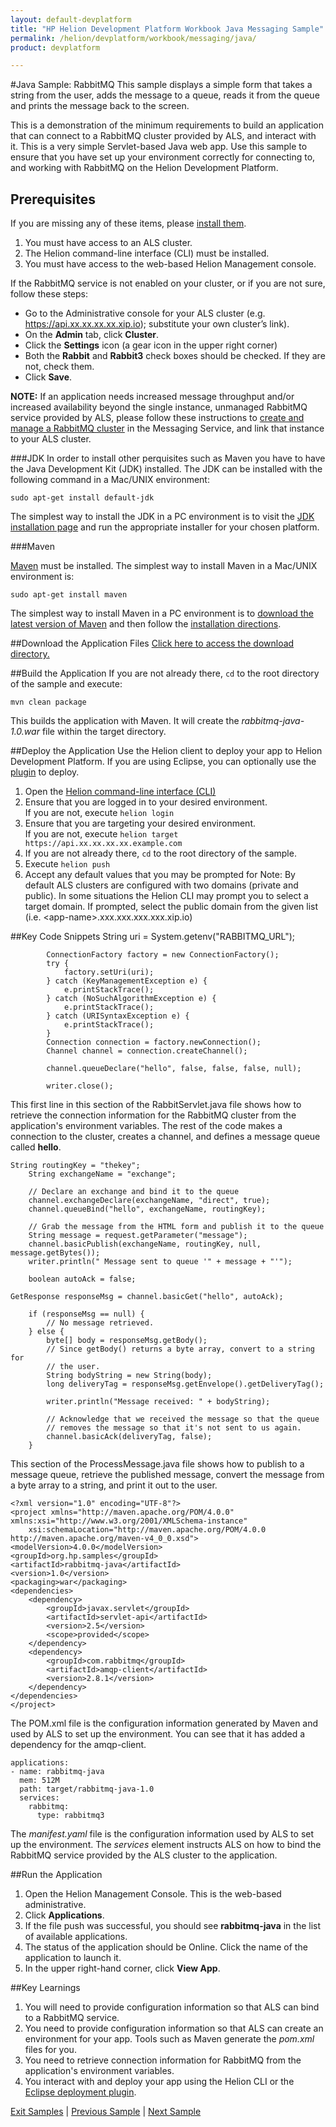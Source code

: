```yaml
---
layout: default-devplatform
title: "HP Helion Development Platform Workbook Java Messaging Sample"
permalink: /helion/devplatform/workbook/messaging/java/
product: devplatform

---
```

<!--UNDER REVISION-->
#Java Sample: RabbitMQ 
This sample displays a simple form that takes a string from the user, adds the message to a queue, reads it from the queue and prints the message back to the screen. 

This is a demonstration of the minimum requirements to build an application that can connect to a RabbitMQ cluster provided by ALS, and interact with it. This is a very simple Servlet-based Java web app.  Use this sample to ensure that you have set up your environment correctly for connecting to, and working with RabbitMQ on the Helion Development Platform.

## Prerequisites
If you are missing any of these items, please [install them](/helion/devplatform/appdev/).

1.	You must have access to an ALS cluster.
2.	The Helion command-line interface (CLI) must be installed.
3.	You must have access to the web-based Helion Management console.

If the RabbitMQ service is not enabled on your cluster, or if you are not sure, follow these steps: 

- Go to the Administrative console for your ALS cluster (e.g. https://api.xx.xx.xx.xx.xip.io); substitute your own cluster’s link).
- On the **Admin** tab, click **Cluster**.
- Click the **Settings** icon (a gear icon in the upper right corner)
- Both the **Rabbit** and **Rabbit3** check boxes should be checked. If they are not, check them.
-  Click **Save**.
 

**NOTE:** If an application needs increased message throughput and/or increased availability beyond the single instance, unmanaged RabbitMQ service provided by ALS, please follow these instructions to [create and manage a RabbitMQ cluster](/helion/devplatform/messageservice/) in the Messaging Service, and link that instance to your ALS cluster. 

###JDK
In order to install other perquisites such as Maven you have to have the Java Development Kit (JDK) installed. The JDK can be installed with the following command in a Mac/UNIX environment:

    sudo apt-get install default-jdk


The simplest way to install the JDK in a PC environment is to visit the [JDK installation page](http://www.oracle.com/technetwork/java/javase/downloads/index.html) and run the appropriate installer for your chosen platform.


###Maven

[Maven](http://maven.apache.org/ "Maven") must be installed. 
The simplest way to install Maven in a Mac/UNIX environment is:

	sudo apt-get install maven 

The simplest way to install Maven in a PC environment is to [download the latest version of Maven](http://maven.apache.org/download.cgi) and then follow the [installation directions](http://maven.apache.org/guides/getting-started/windows-prerequisites.html).

##Download the Application Files
[Click here to access the download directory.](https://github.com/HelionDevPlatform/helion-rabbitmq-java)

##Build the Application
If you are not already there, `cd` to the root directory of the sample and execute:

	mvn clean package

This builds the application with Maven. It will create the *rabbitmq-java-1.0.war* file  within the target directory. 

##Deploy the Application
Use the Helion client to deploy your app to Helion Development Platform. If you are using Eclipse, you can optionally use the [plugin](/helion/devplatform/eclipse/) to deploy.

1.	Open the [Helion command-line interface (CLI)](/als/v1/user/reference/client-ref/)
2.	Ensure that you are logged in to your desired environment.  <br>If you are not, execute `helion login` 
3.	Ensure that you are targeting your desired environment.  <br> If you are not, execute `helion target https://api.xx.xx.xx.xx.example.com`
4.	If you are not already there, `cd` to the root directory of the sample.
5.	Execute `helion push`
6.	Accept any default values that you may be prompted for
Note: By default ALS clusters are configured with two domains (private and public). In some situations the Helion CLI may prompt you to select a target domain. If prompted, select the public domain from the given list (i.e. &lt;app-name&gt;.xxx.xxx.xxx.xxx.xip.io)



##Key Code Snippets
	String uri = System.getenv("RABBITMQ_URL");
	
	        ConnectionFactory factory = new ConnectionFactory();
	        try {
	            factory.setUri(uri);
	        } catch (KeyManagementException e) {
	            e.printStackTrace();
	        } catch (NoSuchAlgorithmException e) {
	            e.printStackTrace();
	        } catch (URISyntaxException e) {
	            e.printStackTrace();
	        }
	        Connection connection = factory.newConnection();
	        Channel channel = connection.createChannel();
	
	        channel.queueDeclare("hello", false, false, false, null);
	
	        writer.close();

This first line in this section of the RabbitServlet.java file shows how to retrieve the connection information for the RabbitMQ cluster from the application's environment variables. The rest of the code makes a connection to the cluster, creates a channel, and defines a message queue called **hello**.

	String routingKey = "thekey";
        String exchangeName = "exchange";

        // Declare an exchange and bind it to the queue
        channel.exchangeDeclare(exchangeName, "direct", true);
        channel.queueBind("hello", exchangeName, routingKey);

        // Grab the message from the HTML form and publish it to the queue
        String message = request.getParameter("message");
        channel.basicPublish(exchangeName, routingKey, null, message.getBytes());
        writer.println(" Message sent to queue '" + message + "'");

        boolean autoAck = false;

	GetResponse responseMsg = channel.basicGet("hello", autoAck);

        if (responseMsg == null) {
            // No message retrieved.
        } else {
            byte[] body = responseMsg.getBody();
            // Since getBody() returns a byte array, convert to a string for
            // the user.
            String bodyString = new String(body);
            long deliveryTag = responseMsg.getEnvelope().getDeliveryTag();

            writer.println("Message received: " + bodyString);

            // Acknowledge that we received the message so that the queue
            // removes the message so that it's not sent to us again.
            channel.basicAck(deliveryTag, false);
        }

This section of the ProcessMessage.java file shows how to publish to a message queue, retrieve the published message, convert the message from a byte array to a string, and print it out to the user.

	<?xml version="1.0" encoding="UTF-8"?>
	<project xmlns="http://maven.apache.org/POM/4.0.0" xmlns:xsi="http://www.w3.org/2001/XMLSchema-instance"
        xsi:schemaLocation="http://maven.apache.org/POM/4.0.0 http://maven.apache.org/maven-v4_0_0.xsd">
    <modelVersion>4.0.0</modelVersion>
    <groupId>org.hp.samples</groupId>
    <artifactId>rabbitmq-java</artifactId>
    <version>1.0</version>
    <packaging>war</packaging>
    <dependencies>
        <dependency>
            <groupId>javax.servlet</groupId>
            <artifactId>servlet-api</artifactId>
            <version>2.5</version>
            <scope>provided</scope>
        </dependency>
        <dependency>
  			<groupId>com.rabbitmq</groupId>
  			<artifactId>amqp-client</artifactId>
  			<version>2.8.1</version>
		</dependency>
    </dependencies>
	</project>

The POM.xml file is the configuration information generated by Maven and used by ALS to set up the environment. You can see that it has added a dependency for the amqp-client.
	
	applications: 
	- name: rabbitmq-java
	  mem: 512M
	  path: target/rabbitmq-java-1.0
	  services:
	    rabbitmq:
	      type: rabbitmq3

The *manifest.yaml* file is the configuration information used by ALS to set up the environment. The *services* element instructs ALS on how to bind the RabbitMQ service provided by the ALS cluster to the application.

##Run the Application
1.	Open the Helion Management Console. This is the web-based administrative.
2.	Click **Applications**.
3.	If the file push was successful, you should see **rabbitmq-java** in the list of available applications.
4.	The status of the application should be Online. Click the name of the application to launch it.
5.	In the upper right-hand corner, click **View App**.

	

##Key Learnings
1.	You will need to provide configuration information so that ALS can bind to a RabbitMQ service.
2.	You need to provide configuration information so that ALS can create an environment for your app. Tools such as Maven generate the *pom.xml* files for you.
3.	You need to retrieve connection information for RabbitMQ from the application's environment variables.
4.	You interact with and deploy your app using the Helion CLI or the [Eclipse deployment plugin](/helion/devplatform/eclipse/).

[Exit Samples](/helion/devplatform/appdev) | [Previous Sample](/helion/devplatform/workbook/database/java/) | [Next Sample](/helion/devplatform/workbook/helloworld/java/)
